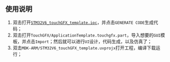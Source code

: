## 使用说明
1. 双击打开[`STM32V6_touchGFX_template.ioc`](./STM32V6_touchGFX_template.ioc)，并点击`GENERATE CODE`生成代码；
2. 双击打开`TouchGFX/ApplicationTemplate.touchgfx.part`，导入想要的`GUI`模板，并点击`Import`；然后就可以进行`UI`设计，代码生成，以及仿真了；
3. 双击`MDK-ARM/STM32V6_touchGFX_template.uvprojx`打开工程，编译下载运行；